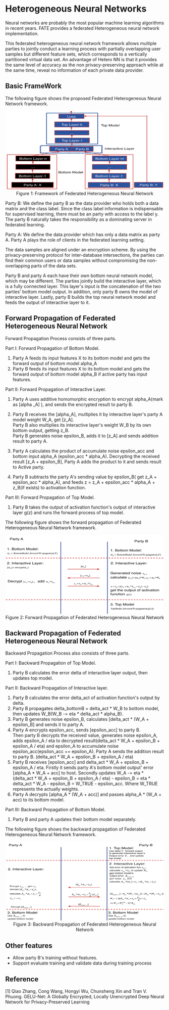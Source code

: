 # Heterogeneous Neural Networks 

Neural networks are probably the most popular machine learning algorithms in recent years. FATE provides a federated Heterogeneous neural network implementation.

This federated heterogeneous neural network framework allows multiple parties to jointly conduct a learning process with partially overlapping user samples but different feature sets, which corresponds to a vertically partitioned virtual data set. An 
advantage of Hetero NN is that it provides the same level of accuracy as the non privacy-preserving approach while 
at the same time, reveal no information of each private data provider.

 
## Basic FrameWork

The following figure shows the proposed Federated Heterogeneous Neural Network framework.
<div style="text-align:center" align=center>
<img src="./images/hetero_nn_framework.png" alt="framework" width="500" height="250" />
<br/>
Figure 1: Framework of Federated Heterogeneous Neural Network</div>

Party B: We define the party B as the data provider who holds both a data matrix and the class label. Since the class label information is indispensable for supervised learning, there must be an party with access to the label y.
The party B naturally takes the responsibility as a dominating server in federated learning. 

Party A: We define the data provider which has only a data matrix as party A. Party A plays the role of clients in the federated learning setting. 

The data samples are aligned under an encryption scheme. By using the privacy-preserving protocol for inter-database intersections, the parties can 
 find  their common users or data samples without compromising the non-overlapping parts of the data sets.

Party B and party A each have their own bottom neural network model, which may be different.
The parties jointly build the interactive layer, which is a fully connected layer. This layer's input is the concatenation of the two parties' bottom model output. 
In addition, only party B owns the model of interactive layer. Lastly, party B builds the top neural network model and feeds the output of interactive layer to it.


## Forward Propagation of Federated Heterogeneous Neural Network 
Forward Propagation Process consists of three parts.

Part Ⅰ: Forward Propagation of Bottom Model.
1. Party A feeds its input features X to its bottom model and gets the forward output of bottom model alpha_A
2. Party B feeds its input features X to its bottom model and gets the forward output of bottom model alpha_B if active party has input features.

Part ⅠⅠ: Forward Propagation of Interactive Layer.
1. Party A uses additive homomorphic encryption to encrypt alpha_A(mark as [alpha _A] ), and sends the encrypted result to party B.

2. Party B receives the [alpha_A], multiplies it by interactive layer's party A model weight W_A, get [z_A].  
   Party B also multiplies its interactive layer's weight W_B by its own bottom output, getting z_B.  
   Party B generates noise epsilon_B, adds it to [z_A] and sends addition result to party A.
   
3. Party A calculates the product of accumulate noise epsilon_acc and bottom input alpha_A (epsilon_acc * alpha_A). Decrypting the received result [z_A + epsilon_B], Party A adds the product to it and sends result to Active party.

4. Party B subtracts the party A's sending value by epsilon_B( get z_A + epsilon_acc * alpha_A), and feeds z = z_A + epsilon_acc * alpha_A + z_B(if exists) to activation function. 

Part ⅠⅠⅠ: Forward Propagation of Top Model.
1. Party B takes the output of activation function's output of interactive layer g(z) and runs the forward process of top model.


The following figure shows the forward propagation of Federated Heterogeneous Neural Network framework.
<div style="text-align:center" align=center>
<img src="./images/hetero_nn_forward_propagation.png" alt="forward propagation" width="500" height="250" />
<br/>
Figure 2: Forward Propagation of Federated Heterogeneous Neural Network</div>


## Backward Propagation of Federated Heterogeneous Neural Network 

Backward Propagation Process also consists of three parts.

Part I: Backward Propagation of Top Model.
1. Party B calculates the error delta of interactive layer output, then updates top model.

Part II: Backward Propagation of Interactive layer.
1. Party B calculates the error delta_act of activation function's output by delta.  
2. Party B propagates delta_bottomB = delta_act * W_B to bottom model, then updates W_B(W_B -= eta * delta_act * alpha_B).
3. Party B generates noise epsilon_B, calculates [delta_act * (W_A + epsilon_B] and sends it to party A.
4. Party A encrypts epsilon_acc, sends [epsilon_acc] to party B.  
   Then party B decrypts the received value, generates noise epsilon_A, adds epsilon_A / eta to decrypted result(delta_act * W_A + epsilon_B + epsilon_A / eta) and epsilon_A to accumulate noise epsilon_acc(epsilon_acc += epsilon_A). Party A sends the addition result to party B. (delta_act * W_A + epsilon_B + epsilon_A / eta)  
5. Party B receives [epsilon_acc] and delta_act * W_A + epsilon_B + epsilon_A / eta. Firstly it sends party A's bottom model output' error [alpha_A * W_A + acc] to host. 
   Secondly updates W_A -= eta * (delta_act * W_A + epsilon_B + epsilon_A / eta) - epsilon_B = eta * delta_act * W_A - epsilon_B = W_TRUE - epsilon_acc. Where W_TRUE represents the actually weights.  
6. Party A decrypts [alpha_A * (W_A + acc)] and passes alpha_A * (W_A + acc) to its bottom model.


Part III: Backward Propagation of Bottom Model.
1. Party B and party A updates their bottom model separately.

The following figure shows the backward propagation of Federated Heterogeneous Neural Network framework.
<div style="text-align:center" align=center>
<img src="./images/hetero_nn_backward_propagation.png" alt="forward propagation" width="500" height="250" />
<br/>
Figure 3: Backward Propagation of Federated Heterogeneous Neural Network</div>
   
  
## Other features
* Allow party B's training without features.
* Support evaluate training and validate data during training process

 
## Reference
[1] Qiao Zhang, Cong Wang, Hongyi Wu, Chunsheng Xin and Tran V. Phuong. GELU-Net: A Globally Encrypted, Locally Unencrypted Deep Neural Network for Privacy-Preserved Learning

